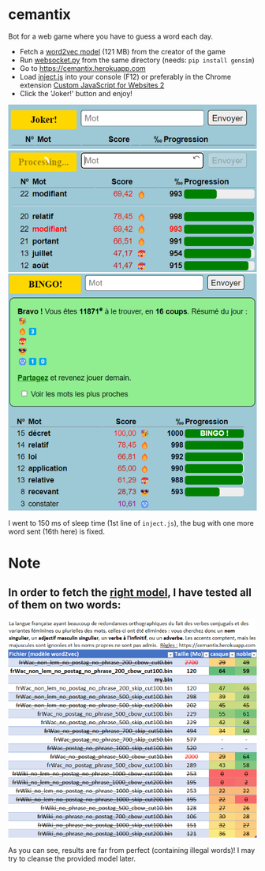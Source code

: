 # cemantix
Bot for a web game where you have to guess a word each day.

* Fetch a [word2vec model](https://embeddings.net/embeddings/frWac_non_lem_no_postag_no_phrase_200_cbow_cut100.bin "word2vec model") (121 MB) from the creator of the game
* Run [websocket.py](websocket.py?raw=true "websocket.py") from the same directory (needs: `pip install gensim`)
* Go to https://cemantix.herokuapp.com
* Load [inject.js](inject.js?raw=true "inject.js") into your console (F12) or preferably in the Chrome extension [Custom JavaScript for Websites 2](https://chrome.google.com/webstore/detail/custom-javascript-for-web/ddbjnfjiigjmcpcpkmhogomapikjbjdk "Custom JavaScript for Websites 2")
* Click the 'Joker!' button and enjoy!

![Joker button](misc/joker_btn.png?raw=true "Joker button")
![Joker running](misc/joker_processing.png?raw=true "Joker running")
![Run example](misc/run.png?raw=true "Run example")

I went to 150 ms of sleep time (1st line of `inject.js`), the bug with one more word sent (16th here) is fixed.

# Note
In order to fetch the [right model](https://fauconnier.github.io/#data "right model"), I have tested all of them on two words:
---
![Model Benchmarking](misc/model_benchmark.png?raw=true "Model Benchmarking")

As you can see, results are far from perfect (containing illegal words)!
I may try to cleanse the provided model later.
